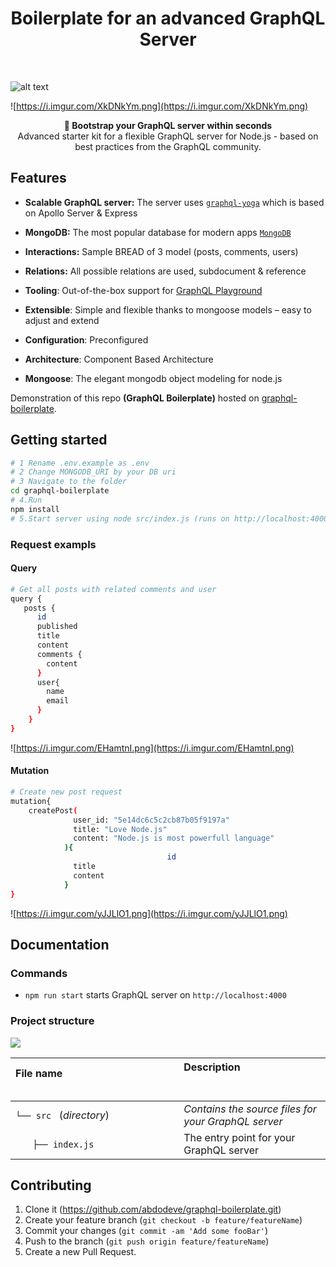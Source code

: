 

<h1 align="center"><strong>Boilerplate for an advanced GraphQL Server</strong></h1>

<br />

![alt text](https://imgur.com/lIi4YrZ.png)

![https://i.imgur.com/XkDNkYm.png](https://i.imgur.com/XkDNkYm.png)
<br />
<div align="center"><strong>🚀 Bootstrap your GraphQL server within seconds</strong></div>
<div align="center">Advanced starter kit for a flexible GraphQL server for Node.js - based on best practices from the GraphQL community.</div>

## Features

- **Scalable GraphQL server:** The server uses [`graphql-yoga`](https://github.com/prisma/graphql-yoga) which is based on Apollo Server & Express

- **MongoDB:** The most popular database for modern apps [`MongoDB`](https://www.mongodb.com)

- **Interactions:** Sample BREAD of 3 model (posts, comments, users)

 - **Relations:** All possible relations are used, subdocument & reference

- **Tooling**: Out-of-the-box support for [GraphQL Playground](https://github.com/prisma/graphql-playground)
- **Extensible**: Simple and flexible thanks to mongoose models – easy to adjust and extend

- **Configuration**: Preconfigured

- **Architecture**: Component Based Architecture

- **Mongoose**: The elegant mongodb object modeling for node.js

Demonstration of this repo **(GraphQL Boilerplate)** hosted on [graphql-boilerplate](http://graphql.abdelhadidev.com).


## Getting started

```sh
# 1 Rename .env.example as .env 
# 2 Change MONGODB_URI by your DB uri
# 3 Navigate to the folder
cd graphql-boilerplate
# 4.Run 
npm install
# 5.Start server using node src/index.js (runs on http://localhost:4000) and open in GraphQL Playground
```

### Request exampls
#### Query
```sh
# Get all posts with related comments and user
query {
   posts {
      id
      published
      title
      content
      comments {
      	content
      }
      user{
        name
        email
      }
    }
}
```

![https://i.imgur.com/EHamtnI.png](https://i.imgur.com/EHamtnI.png)


#### Mutation
```sh
# Create new post request
mutation{
	createPost(
              user_id: "5e14dc6c5c2cb87b05f9197a"
              title: "Love Node.js"
              content: "Node.js is most powerfull language"
            ){
							       id
              title
              content
            }
}
```

![https://i.imgur.com/yJJLlO1.png](https://i.imgur.com/yJJLlO1.png)

## Documentation

### Commands

* `npm run start` starts GraphQL server on `http://localhost:4000`

### Project structure

![](https://i.imgur.com/uD2fqZo.png)

| File name 　　　　　　　　　　　　　　| Description 　　　　　　　　<br><br>| 
| :--  | :--         |
| `└── src ` (_directory_) | _Contains the source files for your GraphQL server_ |
| `　　├── index.js` | The entry point for your GraphQL server |


## Contributing

1. Clone it (<https://github.com/abdodeve/graphql-boilerplate.git>)
2. Create your feature branch (`git checkout -b feature/featureName`)
3. Commit your changes (`git commit -am 'Add some fooBar'`)
4. Push to the branch (`git push origin feature/featureName`)
5. Create a new Pull Request.
